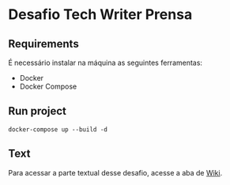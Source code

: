 # Desafio Tech Writer Prensa

## Requirements

É necessário instalar na máquina as seguintes ferramentas:

- Docker
- Docker Compose

## Run project

```shell
docker-compose up --build -d
```

## Text

Para acessar a parte textual desse desafio, acesse a aba de [Wiki](https://github.com/dadascathach/desafio-tech-writer-prensa/wiki/Use-a-API-de-Tabela-de-BINs-da-Elo-para-desenvolver-uma-aplica%C3%A7%C3%A3o-web-simples).
